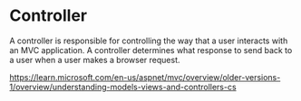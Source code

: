 # Controller

A controller is responsible for controlling the way that a user interacts with an MVC application. A controller determines what response to send back to a user when a user makes a browser request.

https://learn.microsoft.com/en-us/aspnet/mvc/overview/older-versions-1/overview/understanding-models-views-and-controllers-cs